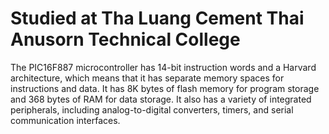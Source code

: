 # Studied at Tha Luang Cement Thai Anusorn Technical College

The PIC16F887 microcontroller has 14-bit instruction words and a Harvard architecture, which means that it has separate memory spaces for instructions and data. It has 8K bytes of flash memory for program storage and 368 bytes of RAM for data storage. It also has a variety of integrated peripherals, including analog-to-digital converters, timers, and serial communication interfaces.